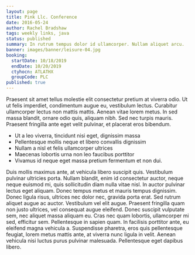 ```yaml
---
layout: page
title: Pink Llc. Conference
date: 2016-05-24
author: Rachel Bradshaw
tags: weekly links, java
status: published
summary: In rutrum tempus dolor id ullamcorper. Nullam aliquet arcu.
banner: images/banner/leisure-04.jpg
booking:
  startDate: 10/18/2019
  endDate: 10/20/2019
  ctyhocn: ATLATHX
  groupCode: PLC
published: true
---
```

Praesent sit amet tellus molestie elit consectetur pretium at viverra odio. Ut ut felis imperdiet, condimentum augue eu, vestibulum lectus. Curabitur ullamcorper lectus non mattis mattis. Aenean vitae lorem metus. In sed massa blandit, ornare odio quis, aliquam nibh. Sed nec turpis mauris. Praesent fringilla ante eget velit pulvinar, et placerat eros bibendum.

* Ut a leo viverra, tincidunt nisi eget, dignissim massa
* Pellentesque mollis neque et libero convallis dignissim
* Nullam a nisl et felis ullamcorper ultrices
* Maecenas lobortis urna non leo faucibus porttitor
* Vivamus id neque eget massa pretium fermentum et non dui.

Duis mollis maximus ante, at vehicula libero suscipit quis. Vestibulum pulvinar ultricies porta. Nullam blandit, enim id consectetur auctor, neque neque euismod mi, quis sollicitudin diam nulla vitae nisl. In auctor pulvinar lectus eget aliquam. Donec tempus metus et mauris tempus dignissim. Donec ligula risus, ultrices nec dolor nec, gravida porta erat. Sed rutrum aliquet augue ac auctor. Vestibulum vel elit augue. Praesent fringilla quam non justo ultrices, vel consequat augue eleifend. Donec suscipit vulputate sem, nec aliquet massa aliquam eu. Cras nec quam lobortis, ullamcorper mi sed, efficitur sem. Pellentesque in sapien quam. In facilisis porttitor ante, eu eleifend magna vehicula a. Suspendisse pharetra, eros quis pellentesque feugiat, lorem metus mattis ante, at viverra nunc ligula in velit. Aenean vehicula nisi luctus purus pulvinar malesuada. Pellentesque eget dapibus libero.
